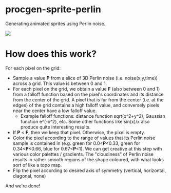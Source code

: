 # procgen-sprite-perlin
Generating animated sprites using Perlin noise.

<img src="wavelets.gif">

# How does this work?
For each pixel on the grid:
- Sample a value **P** from a slice of 3D Perlin noise (i.e. noise(x,y,time)) across a grid. This value is between 0 and 1.
- For each pixel on the grid, we obtain a value **F** (also between 0 and 1) from a falloff function based on the pixel's coordinates and its distance from the center of the grid. A pixel that is far from the center (i.e. at the edges) of the grid contains a high falloff value, and conversely pixels near the center have a low falloff value.
  - Example falloff functions: distance function sqrt(x^2+y^2), Gaussian function e^(-x^2), etc. Some other functions like sin(x)/x also produce quite interesting results.
- If **P** < **F**, then we keep that pixel. Otherwise, the pixel is empty.
- Color the pixel according to the range of values that its Perlin noise sample is contained in (e.g. green for 0.0<**P**<0.33, green for 0.34<**P**<0.66, blue for 0.67<**P**<1). We can get creative at this step with various color palettes / gradients. The "cloudiness" of Perlin noise results in rather smooth regions of the shape coloured, with what looks sort of like a topo map.
- Flip the pixel according to desired axis of symmetry (vertical, horizontal, diagonal, none)

And we're done!
